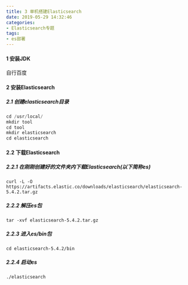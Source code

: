 ```yaml
---
title: 3 单机搭建Elasticsearch
date: 2019-05-29 14:32:46
categories: 
- Elasticsearch专题
tags:
- es部署
---
```

####  1 安装JDK
自行百度

#### 2 安装Elasticsearch
##### 2.1 创建elasticsearch目录

```java
cd /usr/local/
mkdir tool
cd tool
mkdir elasticsearch
cd elasticsearch

```
<!--more-->

####  2.2 下载Elasticsearch
##### 2.2.1 在刚刚创建好的文件夹内下载Elasticsearch(以下简称es)
```
curl -L -O https://artifacts.elastic.co/downloads/elasticsearch/elasticsearch-5.4.2.tar.gz
```

##### 2.2.2 解压es包
```
tar -xvf elasticsearch-5.4.2.tar.gz
```
##### 2.2.3 进入es/bin包
```
cd elasticsearch-5.4.2/bin
```
##### 2.2.4 启动es
```
./elasticsearch
```


